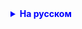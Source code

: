<details style="margin-top: 16px">
  <summary style="cursor: pointer; color: blue;"><b>На русском</b></summary>

Все задания необходимо выполнить в одном проекте. Все задания обязательны

    Что мы делаем сейчас:
    1. Конструктор, который заполняет все поля объекта
    2. Создать пустой конструктор
    3. Сделать свой любой произвольный конструктор (*)

    Число 18 из метода по расчету стажа вынести как КОНСТАНТУ

    Сделать класс-утилиту (на будущее, для последующих заданий):
    2 статических метода, оба возвращают double
    Один принимает 2 дробных числа, второй принимает 3 дробных числа
    Оба метода считают среднее значение, один среди трех чисел, другой среди двух чисел


</details>
